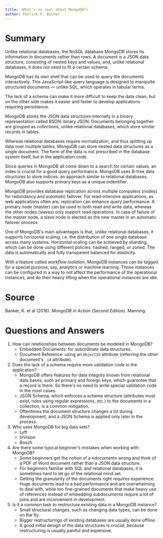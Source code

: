 ```yaml
---
title: «What's so cool about MongoDB?»
author: Patrick P. Bucher
---
```


# Summary

Unlike relational databases, the NoSQL database MongoDB stores its information
in documents rather than rows. A document is a JSON data structure, consisting
of nested keys and values, and, unlike relational databases, it does _not_ need
to fit a certain schema.

MongoDB has its own shell that can be used to query the documents
interactively. This JavaScript-like query language is designed to manipulte
structured documents — unlike SQL, which operates in tabular terms.

The lack of a schema can make it more difficult to keep the data clean, but on
the other side makes it easier and faster to develop applications requiring
persistence.

MongoDB stores the JSON data structures internally in a binary representation
called BSON: binary JSON. Documents belonging together are grouped as
_collections_, unlike relational databases, which store similar records in
tables.

Whereas relational databases require normalization, and thus splitting up data
over multiple tables, MongoDB can store nested data structures as a single
document. The form of the data is not prescribed in the database system itself,
but in the application code.

Since queries in MongoDB all come down to a search for certain values, an index
is crucial for a good query performance. MongoDB uses B-tree data structures to
store indices: an approach similar to relational databases. MongoDB also
supports primary keys as a unique indentifier.

MongoDB provides database replication across multiple computers (nodes) for
redundancy and automatic failover. For read-intensive applications, as web
applications often are, replication can enhance query performance. A primary
node (master) can be used to both read and write data, whereas the other nodes
(slaves) only support read operations. In case of failure of the master node, a
slave node is elected as the new master in an automatic failover process.

One of MongoDB's main advantages is that, unlike relational databases, it
supports horizontal scaling, i.e. the distribution of one single database
across many systems. Horizontal scaling can be achieved by sharding, which can
be done using different policies: hashed, ranged, or zoned. The data is
automatically and fully transparent balanced for elasticity.

With a feature called _workflow isolation_, MongoDB instances can be tagged for
a special purpose, say, analytics or machine learning. Those instances can be
configured in a way to not affect the performance of the operational instances,
and do their heavy lifting when the operational instances are idle.

# Source

Banker, K. et al (2016). _MongoDB in Action_ (Second Edition). Manning.

# Questions and Answers

1. How can relationships between documents be modeled in MongoDB?
    - Embedded Documents: for subordinate data structures.
    - Document Reference: using an `ObjectId` attribute (referring the other
      document's `_id` attribute).
2. Does the lack of a schema require more validation code in the application?
    - MongoDB offers features for data integrity known from relational data
      bases, such as primary and foreign keys, which guarantee that a record is
      there. So there's no need to write special validation code in the most
      cases.
    - JSON Schema, which enforces a schema structure (attributes must exist,
      rules using regular expressions, etc.) to the documents in a collection,
      is a common mitigation.
    - Oftentimes the document structure changes a lot during development, and a
      JSON Schema is applied only later in the process.
3. Who uses MongoDB for big data sets?
    - Lyft
    - InVision
    - Bosch
4. Are there some typical beginner's mistakes when working with MongoDB?
    - Some beginners get the notion of a «document» wrong and think of a PDF of
      Word document rather than a JSON data structure.
    - For beginners familiar with SQL and relational databases, it is sometimes
      hard to let go of the relational mind set.
    - Getting the granularity of the documents right requires experience: Huge
      documents lead to a bad performance and are overwhelming to deal with,
      while too fine-grained documents that make heavy use of references
      instead of embedding subdocuments require a lot of joins and are
      inconvenient in development.
5. Is it a common task to restructure existing data in a MongoDB instance?
    - Small structural changes, such as changing data types, can be done on the fly.
    - Bigger restructurings of existing databases are usually done offline.
    - A good initial design of the data structures is crucial, because
      restructuring is usually painful and expensive.
